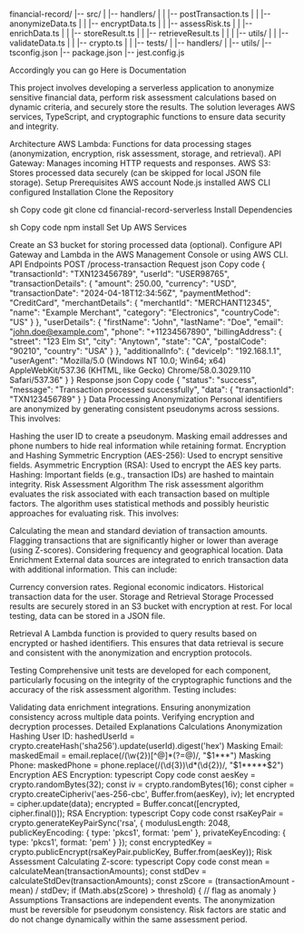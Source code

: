 financial-record/
|-- src/
|   |-- handlers/
|   |   |-- postTransaction.ts
|   |   |-- anonymizeData.ts
|   |   |-- encryptData.ts
|   |   |-- assessRisk.ts
|   |   |-- enrichData.ts
|   |   |-- storeResult.ts
|   |   |-- retrieveResult.ts
|   |
|   |-- utils/
|   |   |-- validateData.ts
|   |   |-- crypto.ts
|   |
|-- tests/
|   |-- handlers/
|   |-- utils/
|-- tsconfig.json
|-- package.json
|-- jest.config.js

Accordingly you can go
 Here is Documentation

 This project involves developing a serverless application to anonymize sensitive financial data, perform risk assessment calculations based on dynamic criteria, and securely store the results. The solution leverages AWS services, TypeScript, and cryptographic functions to ensure data security and integrity.

Architecture
AWS Lambda: Functions for data processing stages (anonymization, encryption, risk assessment, storage, and retrieval).
API Gateway: Manages incoming HTTP requests and responses.
AWS S3: Stores processed data securely (can be skipped for local JSON file storage).
Setup
Prerequisites
AWS account
Node.js installed
AWS CLI configured
Installation
Clone the Repository

sh
Copy code
git clone <repository-url>
cd financial-record-serverless
Install Dependencies

sh
Copy code
npm install
Set Up AWS Services

Create an S3 bucket for storing processed data (optional).
Configure API Gateway and Lambda in the AWS Management Console or using AWS CLI.
API Endpoints
POST /process-transaction
Request
json
Copy code
{
    "transactionId": "TXN123456789",
    "userId": "USER98765",
    "transactionDetails": {
        "amount": 250.00,
        "currency": "USD",
        "transactionDate": "2024-04-18T12:34:56Z",
        "paymentMethod": "CreditCard",
        "merchantDetails": {
            "merchantId": "MERCHANT12345",
            "name": "Example Merchant",
            "category": "Electronics",
            "countryCode": "US"
        }
    },
    "userDetails": {
        "firstName": "John",
        "lastName": "Doe",
        "email": "john.doe@example.com",
        "phone": "+11234567890",
        "billingAddress": {
            "street": "123 Elm St",
            "city": "Anytown",
            "state": "CA",
            "postalCode": "90210",
            "country": "USA"
        }
    },
    "additionalInfo": {
        "deviceIp": "192.168.1.1",
        "userAgent": "Mozilla/5.0 (Windows NT 10.0; Win64; x64) AppleWebKit/537.36 (KHTML, like Gecko) Chrome/58.0.3029.110 Safari/537.36"
    }
}
Response
json
Copy code
{
    "status": "success",
    "message": "Transaction processed successfully",
    "data": {
        "transactionId": "TXN123456789"
    }
}
Data Processing
Anonymization
Personal identifiers are anonymized by generating consistent pseudonyms across sessions. This involves:

Hashing the user ID to create a pseudonym.
Masking email addresses and phone numbers to hide real information while retaining format.
Encryption and Hashing
Symmetric Encryption (AES-256): Used to encrypt sensitive fields.
Asymmetric Encryption (RSA): Used to encrypt the AES key parts.
Hashing: Important fields (e.g., transaction IDs) are hashed to maintain integrity.
Risk Assessment Algorithm
The risk assessment algorithm evaluates the risk associated with each transaction based on multiple factors. The algorithm uses statistical methods and possibly heuristic approaches for evaluating risk. This involves:

Calculating the mean and standard deviation of transaction amounts.
Flagging transactions that are significantly higher or lower than average (using Z-scores).
Considering frequency and geographical location.
Data Enrichment
External data sources are integrated to enrich transaction data with additional information. This can include:

Currency conversion rates.
Regional economic indicators.
Historical transaction data for the user.
Storage and Retrieval
Storage
Processed results are securely stored in an S3 bucket with encryption at rest. For local testing, data can be stored in a JSON file.

Retrieval
A Lambda function is provided to query results based on encrypted or hashed identifiers. This ensures that data retrieval is secure and consistent with the anonymization and encryption protocols.

Testing
Comprehensive unit tests are developed for each component, particularly focusing on the integrity of the cryptographic functions and the accuracy of the risk assessment algorithm. Testing includes:

Validating data enrichment integrations.
Ensuring anonymization consistency across multiple data points.
Verifying encryption and decryption processes.
Detailed Explanations
Calculations
Anonymization
Hashing User ID: hashedUserId = crypto.createHash('sha256').update(userId).digest('hex')
Masking Email: maskedEmail = email.replace(/(\w{2})[^@]*(?=@)/, "$1***")
Masking Phone: maskedPhone = phone.replace(/(\d{3})\d*(\d{2})/, "$1*****$2")
Encryption
AES Encryption:
typescript
Copy code
const aesKey = crypto.randomBytes(32);
const iv = crypto.randomBytes(16);
const cipher = crypto.createCipheriv('aes-256-cbc', Buffer.from(aesKey), iv);
let encrypted = cipher.update(data);
encrypted = Buffer.concat([encrypted, cipher.final()]);
RSA Encryption:
typescript
Copy code
const rsaKeyPair = crypto.generateKeyPairSync('rsa', {
  modulusLength: 2048,
  publicKeyEncoding: {
    type: 'pkcs1',
    format: 'pem'
  },
  privateKeyEncoding: {
    type: 'pkcs1',
    format: 'pem'
  }
});
const encryptedKey = crypto.publicEncrypt(rsaKeyPair.publicKey, Buffer.from(aesKey));
Risk Assessment
Calculating Z-score:
typescript
Copy code
const mean = calculateMean(transactionAmounts);
const stdDev = calculateStdDev(transactionAmounts);
const zScore = (transactionAmount - mean) / stdDev;
if (Math.abs(zScore) > threshold) {
    // flag as anomaly
}
Assumptions
Transactions are independent events.
The anonymization must be reversible for pseudonym consistency.
Risk factors are static and do not change dynamically within the same assessment period.
